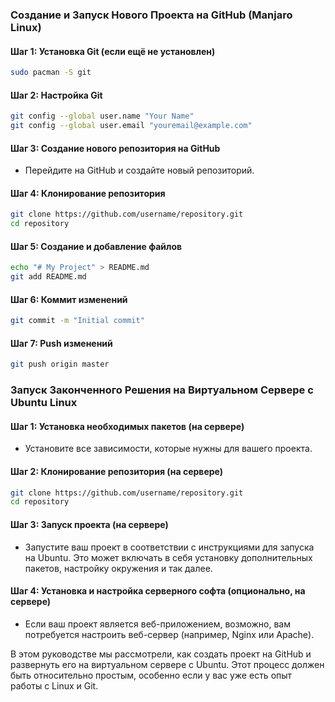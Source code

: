 ### Создание и Запуск Нового Проекта на GitHub (Manjaro Linux)

#### Шаг 1: Установка Git (если ещё не установлен)
```bash
sudo pacman -S git
```

#### Шаг 2: Настройка Git
```bash
git config --global user.name "Your Name"
git config --global user.email "youremail@example.com"
```

#### Шаг 3: Создание нового репозитория на GitHub
- Перейдите на GitHub и создайте новый репозиторий.

#### Шаг 4: Клонирование репозитория
```bash
git clone https://github.com/username/repository.git
cd repository
```

#### Шаг 5: Создание и добавление файлов
```bash
echo "# My Project" > README.md
git add README.md
```

#### Шаг 6: Коммит изменений
```bash
git commit -m "Initial commit"
```

#### Шаг 7: Push изменений
```bash
git push origin master
```

### Запуск Законченного Решения на Виртуальном Сервере с Ubuntu Linux

#### Шаг 1: Установка необходимых пакетов (на сервере)
- Установите все зависимости, которые нужны для вашего проекта.

#### Шаг 2: Клонирование репозитория (на сервере)
```bash
git clone https://github.com/username/repository.git
cd repository
```

#### Шаг 3: Запуск проекта (на сервере)
- Запустите ваш проект в соответствии с инструкциями для запуска на Ubuntu. Это может включать в себя установку дополнительных пакетов, настройку окружения и так далее.

#### Шаг 4: Установка и настройка серверного софта (опционально, на сервере)
- Если ваш проект является веб-приложением, возможно, вам потребуется настроить веб-сервер (например, Nginx или Apache).

В этом руководстве мы рассмотрели, как создать проект на GitHub и развернуть его на виртуальном сервере с Ubuntu. Этот процесс должен быть относительно простым, особенно если у вас уже есть опыт работы с Linux и Git.
